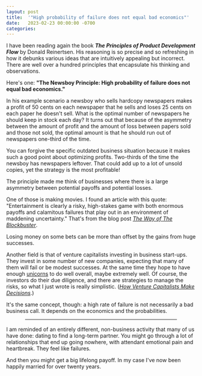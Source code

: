 ```yaml
---
layout: post
title:  '"High probability of failure does not equal bad economics"'
date:   2023-02-23 00:00:00 -0700
categories: 
---
```

I have been reading again the book <em><strong>The Principles of Product Development Flow</strong></em> by Donald Reinertsen. His reasoning is so precise and so refreshing in how it debunks various ideas that are intuitively appealing but incorrect. There are well over a hundred principles that encapsulate his thinking and observations.

Here's one: <strong>"The Newsboy Principle: High probability of failure does not equal bad economics."</strong> 

In his example scenario a newsboy who sells hardcopy newspapers makes a profit of 50 cents on each newspaper that he sells and loses 25 cents on each paper he doesn't sell. What is the optimal number of newspapers he should keep in stock each day? It turns out that because of the asymmetry between the amount of profit and the amount of loss between papers sold and those not sold, the optimal amount is that he should run out of newspapers one-third of the time. 

You can forgive the specific outdated business situation because it makes such a good point about optimizing profits. Two-thirds of the time the newsboy has newspapers leftover. That could add up to a lot of unsold copies, yet the strategy is the most profitable!

The principle made me think of businesses where there is a large asymmetry between potential payoffs and potential losses.

One of those is making movies. I found an article with this quote: "Entertainment is clearly a risky, high-stakes game with both enormous payoffs and calamitous failures that play out in an environment of maddening uncertainty." That's from the blog post [_The Way of The Blockbuster_](https://www.harvardmagazine.com/2014/01/the-way-of-the-blockbuster).

Losing money on some bets can be more than offset by the gains from huge successes.

Another field is that of venture capitalists investing in business start-ups. They invest in some number of new companies, expecting that many of them will fail or be modest successes. At the same time they hope to have enough [unicorns](https://www.investopedia.com/terms/u/unicorn.asp) to do well overall, maybe extremely well. Of course, the investors do their due diligence, and there are strategies to manage the risks, so what I just wrote is really simplistic. ([_How Venture Capitalists Make Decisions_](https://hbr.org/2021/03/how-venture-capitalists-make-decisions).)

It's the same concept, though: a high rate of failure is not necessarily a bad business call. It depends on the economics and the probabilities.

<hr style="width:80%; margin:auto" /><br />
I am reminded of an entirely different, non-business activity that many of us have done: dating to find a long-term partner. You might go through a lot of relationships that end up going nowhere, with attendant emotional pain and heartbreak. They feel like failures.

And then you might get a big lifelong payoff. In my case I've now been happily married for over twenty years.
